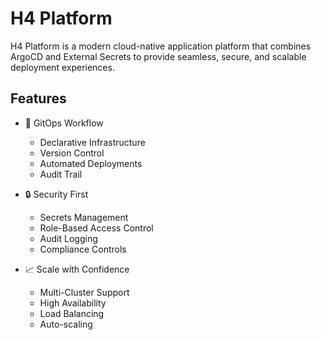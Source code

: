 # H4 Platform

H4 Platform is a modern cloud-native application platform that combines ArgoCD and External Secrets to provide seamless, secure, and scalable deployment experiences.

## Features

- 🚀 GitOps Workflow
  - Declarative Infrastructure
  - Version Control
  - Automated Deployments
  - Audit Trail

- 🔒 Security First
  - Secrets Management
  - Role-Based Access Control
  - Audit Logging
  - Compliance Controls

- 📈 Scale with Confidence
  - Multi-Cluster Support
  - High Availability
  - Load Balancing
  - Auto-scaling

